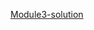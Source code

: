 <a href="https://sagar-aute.github.io/coursera-test/module3-solution/index.html" target="_blank" title="Module2-solution">Module3-solution</a>
